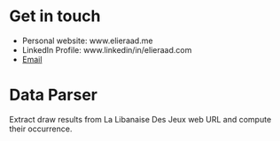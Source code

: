 # Get in touch
<ul>
  <li>Personal website: www.elieraad.me</li>
  <li>LinkedIn Profile: www.linkedin/in/elieraad.com</li>
  <li><a href="mailto:elie.raad01@lau.edu">Email</a></li>
</ul>

# Data Parser
Extract draw results from La Libanaise Des Jeux web URL and compute their occurrence.
